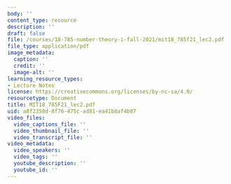 ```yaml
---
body: ''
content_type: resource
description: ''
draft: false
file: /courses/18-785-number-theory-i-fall-2021/mit18_785f21_lec2.pdf
file_type: application/pdf
image_metadata:
  caption: ''
  credit: ''
  image-alt: ''
learning_resource_types:
- Lecture Notes
license: https://creativecommons.org/licenses/by-nc-sa/4.0/
resourcetype: Document
title: MIT18_785F21_lec2.pdf
uid: a8f2358d-8f76-475c-ad81-ea41b8af4b87
video_files:
  video_captions_file: ''
  video_thumbnail_file: ''
  video_transcript_file: ''
video_metadata:
  video_speakers: ''
  video_tags: ''
  youtube_description: ''
  youtube_id: ''
---
```

